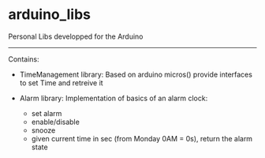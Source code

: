 # arduino_libs
Personal Libs developped for the Arduino


-----------------------

Contains:

- TimeManagement library:
	Based on arduino micros()
	provide interfaces to set Time and retreive it
	
- Alarm library:
	Implementation of basics of an alarm clock:
	- set alarm
	- enable/disable
	- snooze
	- given current time in sec (from Monday 0AM = 0s), return the alarm state